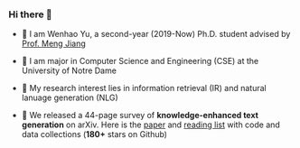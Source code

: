 ### Hi there 👋

- 🔭 I am Wenhao Yu, a second-year (2019-Now) Ph.D. student advised by [Prof. Meng Jiang](http://www.meng-jiang.com/)
- 🌱 I am major in Computer Science and Engineering (CSE) at the University of Notre Dame 
- 🤔 My research interest lies in information retrieval (IR) and natural lanuage generation (NLG)

- 👯 We released a 44-page survey of **knowledge-enhanced text generation** on arXiv. Here is the [paper](https://arxiv.org/abs/2010.04389) and [reading list](https://github.com/wyu97/KENLG-Reading) with code and data collections (**180+** stars on Github)
